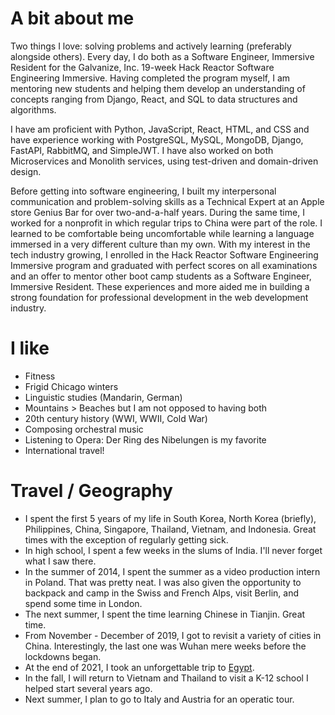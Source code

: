 
# A bit about me

Two things I love: solving problems and actively learning (preferably alongside others). Every day, I do both as a Software Engineer, Immersive Resident for the Galvanize, Inc. 19-week Hack Reactor Software Engineering Immersive. Having completed the program myself, I am mentoring new students and helping them develop an understanding of concepts ranging from Django, React, and SQL to data structures and algorithms.

I have am proficient with Python, JavaScript, React, HTML, and CSS and have experience working with PostgreSQL, MySQL, MongoDB, Django, FastAPI, RabbitMQ, and SimpleJWT. I have also worked on both Microservices and Monolith services, using test-driven and domain-driven design.

Before getting into software engineering, I built my interpersonal communication and problem-solving skills as a Technical Expert at an Apple store Genius Bar for over two-and-a-half years. During the same time, I worked for a nonprofit in which regular trips to China were part of the role. I learned to be comfortable being uncomfortable while learning a language immersed in a very different culture than my own. With my interest in the tech industry growing, I enrolled in the Hack Reactor Software Engineering Immersive program and graduated with perfect scores on all examinations and an offer to mentor other boot camp students as a Software Engineer, Immersive Resident. These experiences and more aided me in building a strong foundation for professional development in the web development industry.

# I like

- Fitness
- Frigid Chicago winters
- Linguistic studies (Mandarin, German)
- Mountains > Beaches but I am not opposed to having both
- 20th century history (WWI, WWII, Cold War)
- Composing orchestral music
- Listening to Opera: Der Ring des Nibelungen is my favorite
- International travel!

# Travel / Geography

- I spent the first 5 years of my life in South Korea, North Korea (briefly), Philippines, China, Singapore, Thailand, Vietnam, and Indonesia. Great times with the exception of regularly getting sick.
- In high school, I spent a few weeks in the slums of India. I'll never forget what I saw there.
- In the summer of 2014, I spent the summer as a video production intern in Poland. That was pretty neat. I was also given the opportunity to backpack and camp in the Swiss and French Alps, visit Berlin, and spend some time in London.
- The next summer, I spent the time learning Chinese in Tianjin. Great time.
- From November - December of 2019, I got to revisit a variety of cities in China. Interestingly, the last one was Wuhan mere weeks before the lockdowns began.
- At the end of 2021, I took an unforgettable trip to [Egypt](https://youtu.be/jw5NMPWivjc).
- In the fall, I will return to Vietnam and Thailand to visit a K-12 school I helped start several years ago.
- Next summer, I plan to go to Italy and Austria for an operatic tour.
